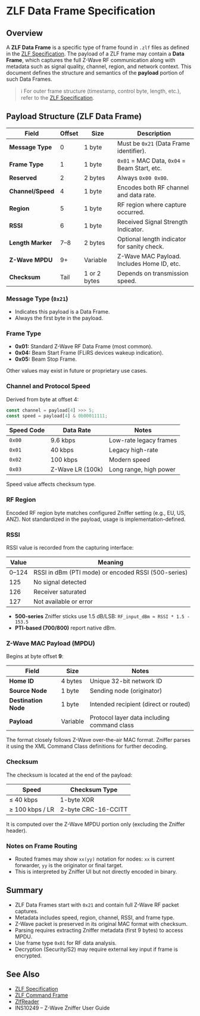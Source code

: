 # ZLF Data Frame Specification

## Overview

A **ZLF Data Frame** is a specific type of frame found in `.zlf` files as
defined in the [ZLF Specification](../zlf.md). The payload of a ZLF frame may
contain a **Data Frame**, which captures the full Z-Wave RF communication along
with metadata such as signal quality, channel, region, and network context. This
document defines the structure and semantics of the **payload** portion of such
Data Frames.

> ℹ️ For outer frame structure (timestamp, control byte, length, etc.), refer to
> the [ZLF Specification](../zlf.md).

## Payload Structure (ZLF Data Frame)

| Field             | Offset | Size         | Description                                  |
| ----------------- | ------ | ------------ | -------------------------------------------- |
| **Message Type**  | 0      | 1 byte       | Must be `0x21` (Data Frame identifier).      |
| **Frame Type**    | 1      | 1 byte       | `0x01` = MAC Data, `0x04` = Beam Start, etc. |
| **Reserved**      | 2      | 2 bytes      | Always `0x00 0x00`.                          |
| **Channel/Speed** | 4      | 1 byte       | Encodes both RF channel and data rate.       |
| **Region**        | 5      | 1 byte       | RF region where capture occurred.            |
| **RSSI**          | 6      | 1 byte       | Received Signal Strength Indicator.          |
| **Length Marker** | 7–8    | 2 bytes      | Optional length indicator for sanity check.  |
| **Z-Wave MPDU**   | 9+     | Variable     | Z-Wave MAC Payload. Includes Home ID, etc.   |
| **Checksum**      | Tail   | 1 or 2 bytes | Depends on transmission speed.               |

### Message Type (`0x21`)

- Indicates this payload is a Data Frame.
- Always the first byte in the payload.

### Frame Type

- **0x01:** Standard Z-Wave RF Data Frame (most common).
- **0x04:** Beam Start Frame (FLiRS devices wakeup indication).
- **0x05:** Beam Stop Frame.

Other values may exist in future or proprietary use cases.

### Channel and Protocol Speed

Derived from byte at offset 4:

```ts
const channel = payload[4] >>> 5;
const speed = payload[4] & 0b00011111;
```

| Speed Code | Data Rate        | Notes                  |
| ---------- | ---------------- | ---------------------- |
| `0x00`     | 9.6 kbps         | Low-rate legacy frames |
| `0x01`     | 40 kbps          | Legacy high-rate       |
| `0x02`     | 100 kbps         | Modern speed           |
| `0x03`     | Z-Wave LR (100k) | Long range, high power |

Speed value affects checksum type.

### RF Region

Encoded RF region byte matches configured Zniffer setting (e.g., EU, US, ANZ).
Not standardized in the payload, usage is implementation-defined.

### RSSI

RSSI value is recorded from the capturing interface:

| Value | Meaning                                             |
| ----- | --------------------------------------------------- |
| 0–124 | RSSI in dBm (PTI mode) or encoded RSSI (500-series) |
| 125   | No signal detected                                  |
| 126   | Receiver saturated                                  |
| 127   | Not available or error                              |

- **500-series** Zniffer sticks use 1.5 dB/LSB:
  `RF_input_dBm ≈ RSSI * 1.5 - 153.5`
- **PTI-based (700/800)** report native dBm.

### Z-Wave MAC Payload (MPDU)

Begins at byte offset **9**:

| Field                | Size     | Notes                                       |
| -------------------- | -------- | ------------------------------------------- |
| **Home ID**          | 4 bytes  | Unique 32-bit network ID                    |
| **Source Node**      | 1 byte   | Sending node (originator)                   |
| **Destination Node** | 1 byte   | Intended recipient (direct or routed)       |
| **Payload**          | Variable | Protocol layer data including command class |

The format closely follows Z-Wave over-the-air MAC format. Zniffer parses it
using the XML Command Class definitions for further decoding.

### Checksum

The checksum is located at the end of the payload:

| Speed           | Checksum Type       |
| --------------- | ------------------- |
| ≤ 40 kbps       | 1-byte XOR          |
| ≥ 100 kbps / LR | 2-byte CRC-16-CCITT |

It is computed over the Z-Wave MPDU portion only (excluding the Zniffer header).

### Notes on Frame Routing

- Routed frames may show `xx(yy)` notation for nodes: `xx` is current forwarder,
  `yy` is the originator or final target.
- This is interpreted by Zniffer UI but not directly encoded in binary.

## Summary

- ZLF Data Frames start with `0x21` and contain full Z-Wave RF packet captures.
- Metadata includes speed, region, channel, RSSI, and frame type.
- Z-Wave packet is preserved in its original MAC format with checksum.
- Parsing requires extracting Zniffer metadata (first 9 bytes) to access MPDU.
- Use frame type `0x01` for RF data analysis.
- Decryption (Security/S2) may require external key input if frame is encrypted.

## See Also

- [ZLF Specification](../zlf.md)
- [ZLF Command Frame](zlf-command.md)
- [ZlfReader](ZlfReader.md)
- INS10249 – Z-Wave Zniffer User Guide
